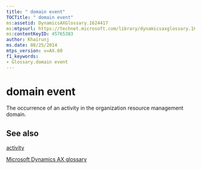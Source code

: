 ```yaml
---
title: " domain event"
TOCTitle: " domain event"
ms:assetid: DynamicsAXGlossary.1624417
ms:mtpsurl: https://technet.microsoft.com/library/dynamicsaxglossary.1624417(v=AX.60)
ms:contentKeyID: 45765383
author: Khairunj
ms.date: 08/25/2014
mtps_version: v=AX.60
f1_keywords:
- Glossary.domain event
---
```


# domain event

The occurrence of an activity in the organization resource management domain.

## See also

[activity](activity.md)

[Microsoft Dynamics AX glossary](glossary/microsoft-dynamics-ax-glossary.md)

  



